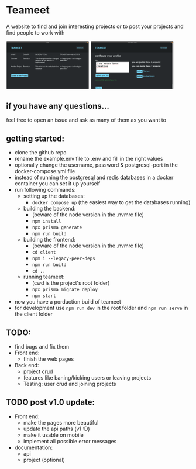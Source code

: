 # Teameet

A website to find and join interesting projects or to post your projects and find people to work with

<img alt="A Screenshot of the Teameet Homepage" src="Homepage.png" width="45%" min-width="600px" />
<img alt="A Screenshot of the Profile Settings Page" src="profilesettings.png" width="45%" min-width="600px" />

## if you have any questions…
feel free to open an issue and ask as many of them as you want to

## getting started:
- clone the github repo
- rename the example.env file to .env and fill in the right values
- optionally change the username, password & postgresql-port in the docker-compose.yml file
- instead of running the postgresql and redis databases in a docker container you can set it up yourself
- run following commands:
    - setting up the databases:
        - `docker compose up` (the easiest way to get the databases running)
    - building the backend:
        - (beware of the node version in the .nvmrc file)
        - `npm install`
        - `npx prisma generate`
        - `npm run build`
    - building the frontend:
        - (beware of the node version in the .nvmrc file)
        - `cd client`
        - `npm i --legacy-peer-deps`
        - `npm run build`
        - `cd ..`
    - running teameet:
        - (cwd is the project's root folder)
        - `npx prisma migrate deploy`
        - `npm start`
- now you have a porduction build of teameet
- for development use `npm run dev` in the root folder and `npm run serve` in the client folder

## TODO:
- find bugs and fix them
- Front end:
    - finish the web pages
- Back end:
    - project crud
    - features like baning/kicking users or leaving projects
    - Testing: user crud and joining projects

## TODO post v1.0 update:
- Front end:
    - make the pages more beautiful
    - update the api paths (v1 :D)
    - make it usable on mobile
    - implement all possible error messages
- documentation:
    - api
    - project (optional)
